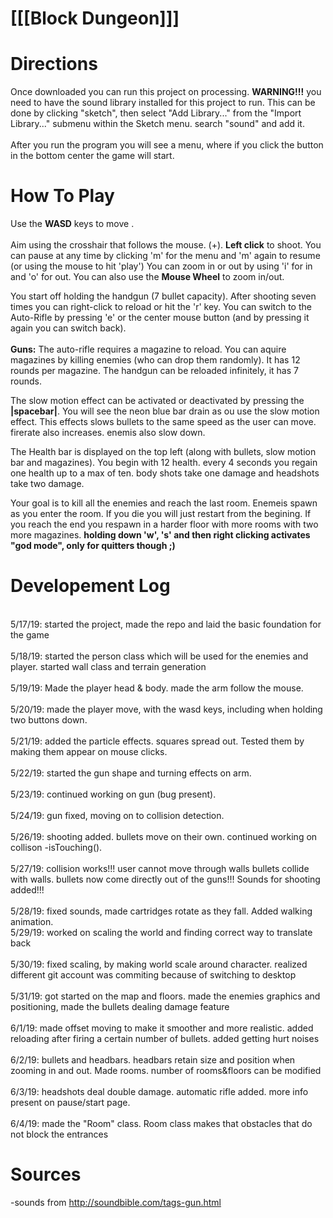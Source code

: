 # [[[Block Dungeon]]]
# Directions
  Once downloaded you can run this project on processing. <b>WARNING!!!</b> you need to have the sound library installed for this project to run. This can be done by clicking "sketch", then select "Add Library..." from the "Import Library..." submenu within the Sketch menu. search "sound" and add it.<br></br>
  After you run the program you will see a menu, where if you click the button in the bottom center the game will start.
# How To Play
  Use the <b>WASD</b> keys to move . <br></br>
  Aim using the crosshair that follows the mouse. (+). <b>Left click</b> to shoot. 
  You can pause at any time by clicking 'm' for the menu and 'm' again to resume (or using the mouse to hit 'play')
  You can zoom in or out by using 'i' for in and 'o' for out. You can also use the <b>Mouse Wheel</b> to zoom in/out.
  
  You start off holding the handgun (7 bullet capacity). After shooting seven times you can right-click to reload or hit the 'r' key. You can switch to the Auto-Rifle  by pressing 'e' or the center mouse button (and by pressing it again you can switch back). <br></br>
<b>Guns:</b>
The auto-rifle requires a magazine to reload. You can aquire magazines by killing enemies (who can drop them randomly). It has 12 rounds per magazine. The handgun can be reloaded infinitely, it has 7 rounds.

  The slow motion effect can be activated or deactivated by pressing the <b>|spacebar|</b>. You will see the neon blue bar drain as ou use the slow motion effect. This effects slows bullets to the same speed as the user can move. firerate also increases. enemis also slow down.
  
  The Health bar is displayed on the top left (along with bullets, slow motion bar and magazines). You begin with 12 health. every 4 seconds you regain one health up to a max of ten. body shots take one damage and headshots take two damage.
  
  Your goal is to kill all the enemies and reach the last room. Enemeis spawn as you enter the room. If you die you will just restart from the begining. If you reach the end you respawn in a harder floor with more rooms with two more magazines. 
  **holding down 'w', 's' and then right clicking activates "god mode", only for quitters though ;)**
# Developement Log 
<br> 5/17/19: started the project, made the repo and laid the basic foundation for the game</br>
<br> 5/18/19: started the person class which will be used for the enemies and player. started wall class and terrain generation</br>
<br> 5/19/19: Made the player head & body. made the arm follow the mouse. </br>
<br> 5/20/19: made the player move, with the wasd keys, including when holding two buttons down. </br>
<br> 5/21/19: added the particle effects. squares spread out. Tested them by making them appear on mouse clicks. </br>
<br> 5/22/19: started the gun shape and turning effects on arm. </br>
<br> 5/23/19: continued working on gun (bug present). </br>
<br> 5/24/19: gun fixed, moving on to collision detection. </br>
<br> 5/26/19: shooting added. bullets move on their own. continued working on collison -isTouching(). </br>
<br> 5/27/19: collision works!!! user cannot move through walls bullets collide with walls. bullets now come directly out of the guns!!! Sounds for shooting added!!!</br>
<br> 5/28/19: fixed sounds, made cartridges rotate as they fall. Added walking animation. 
<br> 5/29/19: worked on scaling the world and finding correct way to translate back </br>
<br> 5/30/19: fixed scaling, by making world scale around character. realized different git account was commiting because of switching to desktop </br>
<br> 5/31/19: got started on the map and floors. made the enemies graphics and positioning, made the bullets dealing damage feature </br>
<br> 6/1/19: made offset moving to make it smoother and more realistic. added reloading after firing a certain number of bullets. added getting hurt noises</br>
<br> 6/2/19: bullets and headbars. headbars retain size and position when zooming in and out. Made rooms. number of rooms&floors can be modified</br>
<br> 6/3/19: headshots deal double damage. automatic rifle added. more info present on pause/start page. </br>
<br> 6/4/19: made the "Room" class. Room class makes that obstacles that do not block the entrances </br>
# Sources
-sounds from http://soundbible.com/tags-gun.html
